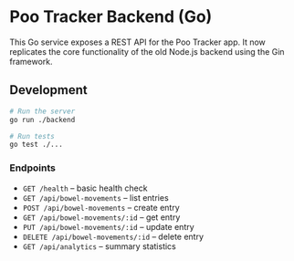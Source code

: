 # Poo Tracker Backend (Go)

This Go service exposes a REST API for the Poo Tracker app. It now replicates the
core functionality of the old Node.js backend using the Gin framework.

## Development

```bash
# Run the server
go run ./backend

# Run tests
go test ./...
```

### Endpoints

- `GET /health` – basic health check
- `GET /api/bowel-movements` – list entries
- `POST /api/bowel-movements` – create entry
- `GET /api/bowel-movements/:id` – get entry
- `PUT /api/bowel-movements/:id` – update entry
- `DELETE /api/bowel-movements/:id` – delete entry
- `GET /api/analytics` – summary statistics
